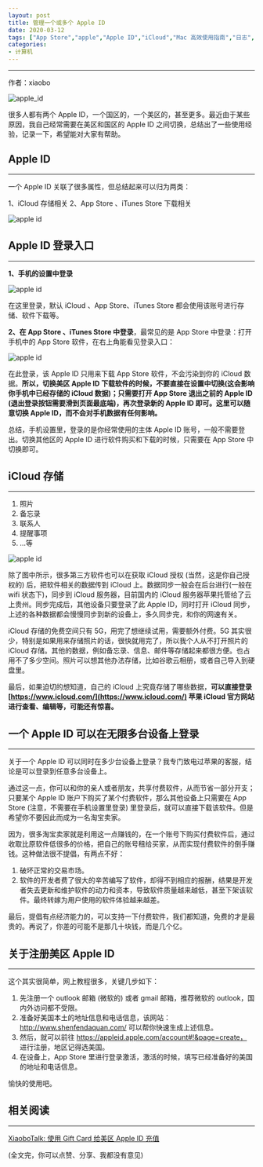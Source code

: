 ```yaml
---
layout: post
title: 管理一个或多个 Apple ID
date: 2020-03-12
tags: ["App Store","apple","Apple ID","iCloud","Mac 高效使用指南","日志","感想与观点","美区","苹果"]
categories:
- 计算机
---
```


* * *

作者：xiaobo

![apple_id](apple_screen.png "apple_id")

很多人都有两个 Apple ID，一个国区的，一个美区的，甚至更多。最近由于某些原因，我自己经常需要在美区和国区的 Apple ID 之间切换，总结出了一些使用经验，记录一下，希望能对大家有帮助。

## Apple ID

* * *

一个 Apple ID 关联了很多属性，但总结起来可以归为两类：

1、iCloud 存储相关
2、App Store 、iTunes Store 下载相关

![apple id](apple_setting_id.png)

## Apple ID 登录入口

* * *

**1、手机的设置中登录**

![apple id](ios13-iphone-xs-settings-sign-in-to-your-iphone.jpg)

在这里登录，默认 iCloud 、App Store、iTunes Store 都会使用该账号进行存储、软件下载等。

**2、在 App Store 、iTunes Store 中登录**，最常见的是 App Store 中登录：打开手机中的 App Store 软件，在右上角能看见登录入口：

![apple id](app_store_id.png)

在此登录，该 Apple ID 只用来下载 App Store 软件，不会污染到你的 iCloud 数据。**所以，切换美区 Apple ID 下载软件的时候，不要直接在设置中切换(这会影响你手机中已经存储的 iCloud 数据)；只需要打开 App Store 退出之前的 Apple ID (退出登录按钮需要滑到页面最底端)，再次登录新的 Apple ID 即可。这里可以随意切换 Apple ID，而不会对手机数据有任何影响。**

总结，手机设置里，登录的是你经常使用的主体 Apple ID 账号，一般不需要登出。切换其他区的 Apple ID 进行软件购买和下载的时候，只需要在 App Store 中切换即可。

## iCloud 存储

* * *

1.  照片
2.  备忘录
3.  联系人
4.  提醒事项
5.  ...等

![apple id](icloud_setting.png)

除了图中所示，很多第三方软件也可以在获取 iCloud 授权 (当然，这是你自己授权的) 后，把软件相关的数据传到 iCloud 上。数据同步一般会在后台进行(一般在 wifi 状态下)，同步到 iCloud 服务器，目前国内的 iCloud 服务器苹果托管给了云上贵州。同步完成后，其他设备只要登录了此 Apple ID，同时打开 iCloud 同步，上述的各种数据都会慢慢同步到新的设备上，多久同步完，和你的网速有关。

iCloud 存储的免费空间只有 5G，用完了想继续试用，需要额外付费。5G 其实很少，特别是如果用来存储照片的话，很快就用完了，所以我个人从不打开照片的 iCloud 存储。其他的数据，例如备忘录、信息、邮件等存储起来都很方便。也占用不了多少空间。照片可以想其他办法存储，比如谷歌云相册，或者自己导入到硬盘里。

最后，如果迫切的想知道，自己的 iCloud 上究竟存储了哪些数据，**可以直接登录[https://www.icloud.com/](https://www.icloud.com/) 苹果 iCloud 官方网站进行查看、编辑等，可能还有惊喜。**

## 一个 Apple ID 可以在无限多台设备上登录

* * *

关于一个 Apple ID 可以同时在多少台设备上登录？我专门致电过苹果的客服，结论是可以登录到任意多台设备上。

通过这一点，你可以和你的亲人或者朋友，共享付费软件，从而节省一部分开支；只要某个 Apple ID 账户下购买了某个付费软件，那么其他设备上只需要在 App Store (注意，不需要在手机设置里登录) 里登录后，就可以直接下载该软件。但是希望你不要因此而成为一名淘宝卖家。

因为，很多淘宝卖家就是利用这一点赚钱的，在一个账号下购买付费软件后，通过收取比原软件低很多的价格，把自己的账号租给买家，从而实现付费软件的倒手赚钱。这种做法很不提倡，有两点不好：

1.  破坏正常的交易市场。
2.  软件的开发者费了很大的辛苦编写了软件，却得不到相应的报酬，结果是开发者失去更新和维护软件的动力和资本，导致软件质量越来越低，甚至下架该软件。最终转嫁为用户使用的软件体验越来越差。

最后，提倡有点经济能力的，可以支持一下付费软件，我们都知道，免费的才是最贵的。再说了，你差的可能不是那几十块钱，而是几个亿。

## 关于注册美区 Apple ID

* * *

这个其实很简单，网上教程很多，关键几步如下：

1.  先注册一个 outlook 邮箱 (微软的) 或者 gmail 邮箱，推荐微软的 outlook，国内外访问都不受限。
2.  准备好美国本土的地址信息和电话信息，该网站：http://www.shenfendaquan.com/ 可以帮你快速生成上述信息。
3.  然后，就可以前往 https://appleid.apple.com/account#!&page=create， 进行注册，地区记得选美国。
4.  在设备上，App Store 里进行登录激活，激活的时候，填写已经准备好的美国的地址和电话信息。

愉快的使用吧。

## 相关阅读

* * *

[XiaoboTalk: 使用 Gift Card 给美区 Apple ID 充值](https://www.xiaobotalk.com/2020/02/gift_card/)

(全文完，你可以点赞、分享、我都没有意见)